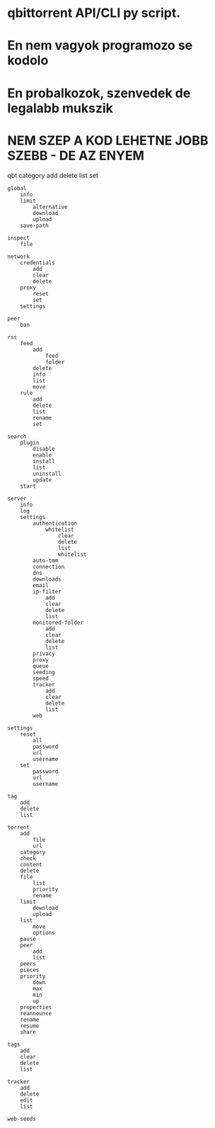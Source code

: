 # qbittorrent API/CLI py script.
# 
# En nem vagyok programozo se kodolo
# En probalkozok, szenvedek de legalabb mukszik

# NEM SZEP A KOD LEHETNE JOBB SZEBB - DE AZ ENYEM

qbt
	category
		add
		delete
		list
		set
		
	global
		info
		limit
			alternative
			download
			upload
		save-path
		
	inspect
		file
		
	network
		credentials
			add
			clear
			delete
		proxy
			reset
			set
		settings
		
	peer
		ban
		
	rss
		feed
			add
				feed
				folder
			delete
			info
			list
			move
		rule
			add
			delete
			list
			rename
			set
			
	search
		plugin
			disable
			enable
			install
			list
			uninstall
			update
		start

	server
		info
		log
		settings
			authentication
				whitelist
					clear
					delete
					list
					whitelist
			auto-tmm
			connection
			dns
			downloads
			email
			ip-filter
				add
				clear
				delete
				list
			monitored-folder
				add
				clear
				delete
				list
			privacy
			proxy
			queue
			seeding
			speed
			tracker
				add
				clear
				delete
				list
			web

	settings
		reset
			all
			password
			url
			username
		set
			password
			url
			username
	
	tag
		add
		delete
		list

	torrent
		add
			file
			url
		category
		check
		content
		delete
		file
			list
			priority
			rename
		limit
			download
			upload
		list
			move
			options
		pause
		peer
			add
			list
		peers
		pieces
		priority
			down
			max
			min
			up
		properties
		reannounce
		rename
		resume
		share

	tags
		add
		clear
		delete
		list
	
	tracker
		add
		delete
		edit
		list

	web-seeds